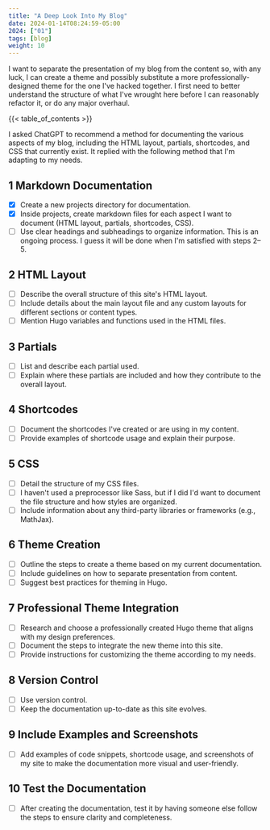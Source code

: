 ```yaml
---
title: "A Deep Look Into My Blog"
date: 2024-01-14T08:24:59-05:00
2024: ["01"]
tags: [blog]
weight: 10
---
```

I want to separate the presentation of my blog from the content so, with any luck, I can create a theme and possibly substitute a more professionally-designed theme for the one I've hacked together. I first need to better understand the structure of what I've wrought here before I can reasonably refactor it, or do any major overhaul.
<!--more-->
{{< table_of_contents >}}

I asked ChatGPT to recommend a method for documenting the various aspects of my blog, including the HTML layout, partials, shortcodes, and CSS that currently exist. It replied with the following method that I'm adapting to my needs.

## 1 Markdown Documentation

- [x] Create a new projects directory for documentation.
- [x] Inside projects, create markdown files for each aspect I want to document (HTML layout, partials, shortcodes, CSS).
- [ ] Use clear headings and subheadings to organize information. This is an ongoing process. I guess it will be done when I'm satisfied with steps 2–5.

## 2 HTML Layout

- [ ] Describe the overall structure of this site's HTML layout.
- [ ] Include details about the main layout file and any custom layouts for different sections or content types.
- [ ] Mention Hugo variables and functions used in the HTML files.

## 3 Partials

- [ ] List and describe each partial used.
- [ ] Explain where these partials are included and how they contribute to the overall layout.

## 4 Shortcodes

- [ ] Document the shortcodes I've created or are using in my content.
- [ ] Provide examples of shortcode usage and explain their purpose.

## 5 CSS

- [ ] Detail the structure of my CSS files.
- [ ] I haven't used a preprocessor like Sass, but if I did I'd want to document the file structure and how styles are organized.
- [ ] Include information about any third-party libraries or frameworks (e.g., MathJax).

## 6 Theme Creation

- [ ] Outline the steps to create a theme based on my current documentation.
- [ ] Include guidelines on how to separate presentation from content.
- [ ] Suggest best practices for theming in Hugo.

## 7 Professional Theme Integration

- [ ] Research and choose a professionally created Hugo theme that aligns with my design preferences.
- [ ] Document the steps to integrate the new theme into this site.
- [ ] Provide instructions for customizing the theme according to my needs.

## 8 Version Control

- [ ] Use version control.
- [ ] Keep the documentation up-to-date as this site evolves.

## 9 Include Examples and Screenshots

- [ ] Add examples of code snippets, shortcode usage, and screenshots of my site to make the documentation more visual and user-friendly.

## 10 Test the Documentation

- [ ] After creating the documentation, test it by having someone else follow the steps to ensure clarity and completeness.

